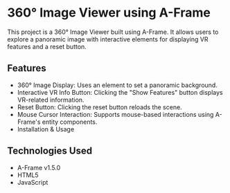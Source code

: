 # 360° Image Viewer using A-Frame

This project is a 360° Image Viewer built using A-Frame. It allows users to explore a panoramic image with interactive elements for displaying VR features and a reset button.

## Features

 - 360° Image Display: Uses an <a-sky> element to set a panoramic background.
 - Interactive VR Info Button: Clicking the "Show Features" button displays VR-related information.
 - Reset Button: Clicking the reset button reloads the scene.
 - Mouse Cursor Interaction: Supports mouse-based interactions using A-Frame's entity components.
 - Installation & Usage

## Technologies Used

 - A-Frame v1.5.0
 - HTML5 
 - JavaScript
